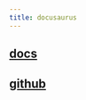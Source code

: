 ```yaml
---
title: docusaurus
---
```


## [docs](https://v2.docusaurus.io/)
## [github](https://github.com/facebook/docusaurus)
##
